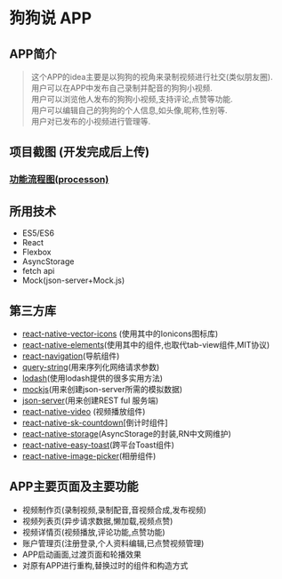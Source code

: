# 狗狗说 APP

## APP简介
> 这个APP的idea主要是以狗狗的视角来录制视频进行社交(类似朋友圈).        
> 用户可以在APP中发布自己录制并配音的狗狗小视频.   
> 用户可以浏览他人发布的狗狗小视频,支持评论,点赞等功能.    
> 用户可以编辑自己的狗狗的个人信息,如头像,昵称,性别等.      
> 用户对已发布的小视频进行管理等.
> 
  

## 项目截图 (开发完成后上传)
### [功能流程图(processon)](https://www.processon.com/view/link/5a7414a9e4b059c41ab208e1)



## 所用技术
*  ES5/ES6
*  React
*  Flexbox
*  AsyncStorage
*  fetch api
*  Mock(json-server+Mock.js)



## 第三方库

* [react-native-vector-icons](https://github.com/oblador/react-native-vector-icons) (使用其中的Ionicons图标库)
* [react-native-elements](https://github.com/react-native-training/react-native-elements)(使用其中的组件,也取代tab-view组件,MIT协议)
* [react-navigation](https://github.com/react-navigation/react-navigation)(导航组件)
* [query-string](https://github.com/sindresorhus/query-string)(用来序列化网络请求参数)
* [lodash](https://github.com/lodash/lodash)(使用lodash提供的很多实用方法)
* [mockjs](https://github.com/nuysoft/Mock)(用来创建json-server所需的模拟数据)
* [json-server](https://github.com/typicode/json-server)(用来创建REST ful 服务端)
* [react-native-video](https://github.com/react-native-community/react-native-video) (视频播放组件)
* [react-native-sk-countdown](https://github.com/shigebeyond/react-native-sk-countdown)[倒计时组件]
* [react-native-storage](https://github.com/sunnylqm/react-native-storage)(AsyncStorage的封装,RN中文网维护)
* [react-native-easy-toast](https://github.com/crazycodeboy/react-native-easy-toast)(跨平台Toast组件)
* [react-native-image-picker](https://github.com/react-community/react-native-image-picker)(相册组件)


## APP主要页面及主要功能

* 视频制作页(录制视频,录制配音,音视频合成,发布视频)
* 视频列表页(异步请求数据,懒加载,视频点赞)
* 视频详情页(视频播放,评论功能,点赞功能)
* 账户管理页(注册登录,个人资料编辑,已点赞视频管理)
* APP启动画面,过渡页面和轮播效果   
* 对原有APP进行重构,替换过时的组件和构造方式  
